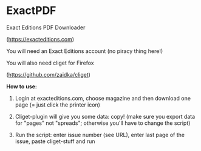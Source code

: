 <meta name="google-site-verification" content="iIgI7sDxCmEUce1A39Az4HqwBQ8isvVIadEbKbsjqvk" />

# ExactPDF

Exact Editions PDF Downloader 

(https://exacteditions.com)

You will need an Exact Editions account (no piracy thing here!)

You will also need cliget for Firefox

(https://github.com/zaidka/cliget)

**How to use:**

1) Login at exacteditions.com, choose magazine and then download one page (= just click the printer icon)

2) Cliget-plugin will give you some data: copy! (make sure you export data for "pages" not "spreads"; otherwise you'll have to change the script)

3) Run the script: enter issue number (see URL), enter last page of the issue, paste cliget-stuff and run
